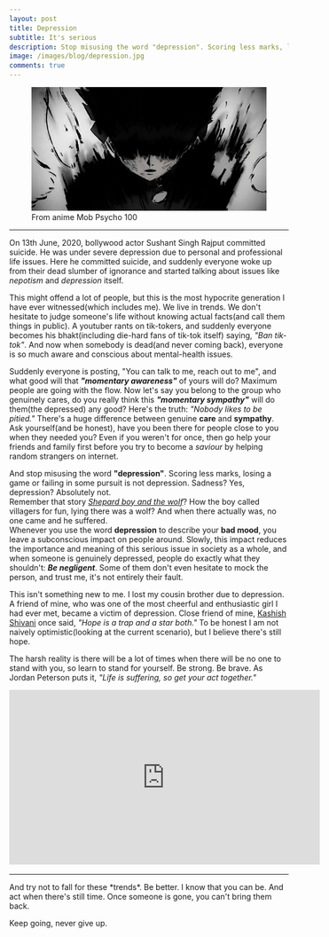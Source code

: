 ```yaml
---
layout: post
title: Depression
subtitle: It's serious
description: Stop misusing the word "depression". Scoring less marks, losing a game or failing in some pursuit is not depression. Sadness? Yes, depression? Absolutely not. 
image: /images/blog/depression.jpg
comments: true
---
```


<figure>
    <img src='/images/blog/depression.jpg' alt='Depression' />
    <figcaption>From anime Mob Psycho 100</figcaption>
</figure>
<hr>

On 13th June, 2020, bollywood actor Sushant Singh Rajput committed suicide. He was under severe depression due to personal and professional life issues. Here he committed suicide, and suddenly everyone woke up from their dead slumber of ignorance and started talking about issues like *nepotism* and *depression* itself.

This might offend a lot of people, but this is the most hypocrite generation I have ever witnessed(which includes me). We live in trends. We don't hesitate to judge someone's life without knowing actual facts(and call them things in public). A youtuber rants on tik-tokers, and suddenly everyone becomes his bhakt(including die-hard fans of tik-tok itself) saying, *"Ban tik-tok"*. And now when somebody is dead(and never coming back), everyone is so much aware and conscious about mental-health issues.

Suddenly everyone is posting, "You can talk to me, reach out to me", and what good will that ***"momentary awareness"*** of yours will do? Maximum people are going with the flow. Now let's say you belong to the group who genuinely cares, do you really think this ***"momentary sympathy"*** will do them(the depressed) any good? Here's the truth: *"Nobody likes to be pitied."* There's a huge difference between genuine **care** and **sympathy**. Ask yourself(and be honest), have you been there for people close to you when they needed you? Even if you weren't for once, then go help your friends and family first before you try to become a *saviour* by helping random strangers on internet.

And stop misusing the word **"depression"**. Scoring less marks, losing a game or failing in some pursuit is not depression. Sadness? Yes, depression? Absolutely not.    
Remember that story <a href="http://www.read.gov/aesop/043.html" target="_blank"><i>Shepard boy and the wolf</i></a>? How the boy called villagers for fun, lying there was a wolf? And when there actually was, no one came and he suffered.    
Whenever you use the word **depression** to describe your **bad mood**, you leave a subconscious impact on people around. Slowly, this impact reduces the importance and meaning of this serious issue in society as a whole, and when someone is genuinely depressed, people do exactly what they shouldn't: ***Be negligent***. Some of them don't even hesitate to mock the person, and trust me, it's not entirely their fault.

This isn't something new to me. I lost my cousin brother due to depression. A friend of mine, who was one of the most cheerful and enthusiastic girl I had ever met, became a victim of depression. Close friend of mine, <a href="https://www.instagram.com/shivkashi_here/" target="_blank">Kashish Shivani</a> once said, *"Hope is a trap and a star both."* To be honest I am not naively optimistic(looking at the current scenario), but I believe there's still hope.

The harsh reality is there will be a lot of times when there will be no one to stand with you, so learn to stand for yourself. Be strong. Be brave. As Jordan Peterson puts it, *"Life is suffering, so get your act together."*    
<iframe width="560" height="315" src="https://www.youtube.com/embed/wLvd_ZbX1w0" frameborder="0" allow="accelerometer; autoplay; encrypted-media; gyroscope; picture-in-picture" allowfullscreen></iframe>
<hr>
And try not to fall for these *trends*. Be better. I know that you can be. And act when there's still time. Once someone is gone, you can't bring them back.

Keep going, never give up.
